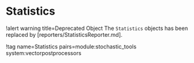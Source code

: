 # Statistics

!alert warning title=Deprecated Object
The `Statistics` objects has been replaced by [reporters/StatisticsReporter.md].

!tag name=Statistics pairs=module:stochastic_tools system:vectorpostprocessors
